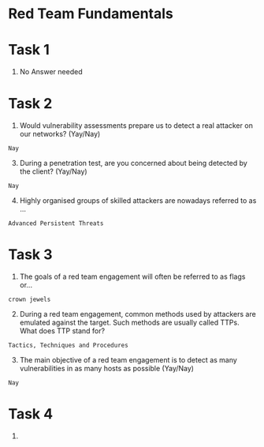 # Red Team Fundamentals

# Task 1

1. No Answer needed

# Task 2
1. Would vulnerability assessments prepare us to detect a real attacker on our networks? (Yay/Nay)

`Nay`

3. During a penetration test, are you concerned about being detected by the client? (Yay/Nay)

`Nay`

4. Highly organised groups of skilled attackers are nowadays referred to as ...

`Advanced Persistent Threats`

# Task 3
1. The goals of a red team engagement will often be referred to as flags or...

`crown jewels`

2. During a red team engagement, common methods used by attackers are emulated against the target. Such methods are usually called TTPs. What does TTP stand for?

`Tactics, Techniques and Procedures`

3. The main objective of a red team engagement is to detect as many vulnerabilities in as many hosts as possible (Yay/Nay)

`Nay`

# Task 4
1. 
